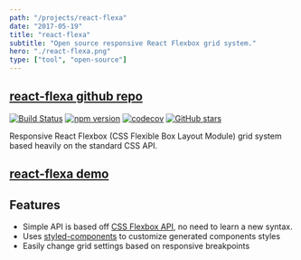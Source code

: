 ```yaml
---
path: "/projects/react-flexa"
date: "2017-05-19"
title: "react-flexa"
subtitle: "Open source responsive React Flexbox grid system."
hero: "./react-flexa.png"
type: ["tool", "open-source"]
---
```


## [react-flexa github repo](https://github.com/aaronvanston/react-flexa)

[![Build Status](https://travis-ci.org/aaronvanston/react-flexa.svg?branch=master)](https://travis-ci.org/aaronvanston/react-flexa) [![npm version](https://badge.fury.io/js/react-flexa.svg)](https://badge.fury.io/js/react-flexa) [![codecov](https://codecov.io/gh/aaronvanston/react-flexa/branch/master/graph/badge.svg)](https://codecov.io/gh/aaronvanston/react-flexa)
[![GitHub stars](https://img.shields.io/github/stars/aaronvanston/react-flexa.svg?style=social&label=Star&maxAge=2592000)](https://github.com/aaronvanston/react-flexa/stargazers/)

Responsive React Flexbox (CSS Flexible Box Layout Module) grid system based heavily on the standard CSS API.

## [react-flexa demo](https://aaronvanston.github.io/react-flexa)

## Features

- Simple API is based off [CSS Flexbox API](https://developer.mozilla.org/en-US/docs/Web/CSS/CSS_Flexible_Box_Layout/Using_CSS_flexible_boxes), no need to learn a new syntax.
- Uses [styled-components](https://github.com/styled-components/styled-components) to customize generated components styles
- Easily change grid settings based on responsive breakpoints
